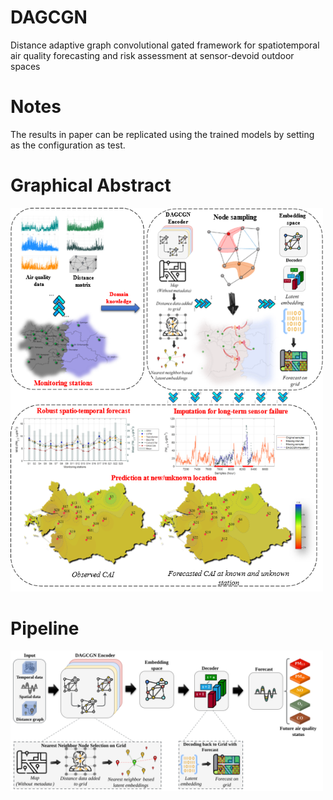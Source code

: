 # DAGCGN
Distance adaptive graph convolutional gated framework for spatiotemporal air quality forecasting and risk assessment at sensor-devoid outdoor spaces

# Notes
The results in paper can be replicated using the trained models by setting as the configuration as test.

# Graphical Abstract
<img src="/figures/Graphical_Abstract.png" alt="Coffee" border="0" width="500" >

# Pipeline
<img src="/figures/Pipeline.svg" alt="Coffee" border="0" width="500" >
